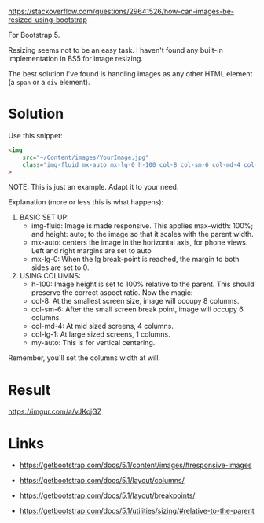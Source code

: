 https://stackoverflow.com/questions/29641526/how-can-images-be-resized-using-bootstrap

For Bootstrap 5.

Resizing seems not to be an easy task. I haven't found any built-in implementation in BS5 for image resizing.

The best solution I've found is handling images as any other HTML element (a `span` or a `div` element).

# Solution

Use this snippet:

```html
<img
    src="~/Content/images/YourImage.jpg"
    class="img-fluid mx-auto mx-lg-0 h-100 col-8 col-sm-6 col-md-4 col-lg-1 my-auto"
>
```

NOTE: This is just an example. Adapt it to your need.

Explanation (more or less this is what happens):
1. BASIC SET UP:
   - img-fluid: Image is made responsive. This applies max-width: 100%; and height: auto; to the image so that it scales with the parent width.
   - mx-auto: centers the image in the horizontal axis, for phone views. Left and right margins are set to auto
   - mx-lg-0: When the lg break-point is reached, the margin to both sides are set to 0.
2. USING COLUMNS:
   - h-100: Image height is set to 100% relative to the parent. This should preserve the correct aspect ratio.
Now the magic:
   - col-8: At the smallest screen size, image will occupy 8 columns.
   - col-sm-6: After the small screen break point, image will occupy 6 columns.
   - col-md-4: At mid sized screens, 4 columns.
   - col-lg-1: At large sized screens, 1 columns.
   - my-auto: This is for vertical centering.

Remember, you'll set the columns width at will.

# Result

https://imgur.com/a/vJKojGZ

# Links

- https://getbootstrap.com/docs/5.1/content/images/#responsive-images
- https://getbootstrap.com/docs/5.1/layout/columns/
- https://getbootstrap.com/docs/5.1/layout/breakpoints/
- https://getbootstrap.com/docs/5.1/utilities/sizing/#relative-to-the-parent


  [1]: https://imgur.com/vJKojGZ.png